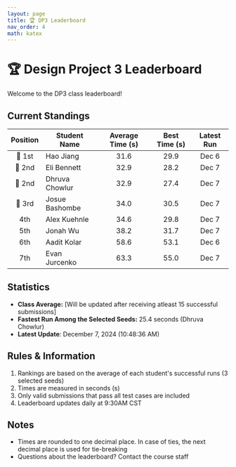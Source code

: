 ```yaml
---
layout: page
title: 🏆 DP3 Leaderboard
nav_order: 4
math: katex
---
```


# 🏆 Design Project 3 Leaderboard

Welcome to the DP3 class leaderboard!

## Current Standings

| Position | Student Name  | Average Time (s) | Best Time (s) | Latest Run |
| :------: | ------------- | :--------------: | :-----------: | :--------: |
|  🥇 1st  | Hao Jiang     |       31.6       |     29.9      |   Dec 6    |
|  🥈 2nd  | Eli Bennett   |       32.9       |     28.2      |   Dec 7    |
|  🥈 2nd  |Dhruva Chowlur |       32.9       |     27.4      |   Dec 7    |
|  🥉 3rd  |Josue Bashombe |       34.0       |     30.5      | Dec 7      |
|   4th    |  Alex Kuehnle |       34.6       |     29.8      | Dec 7      |
|   5th    |  Jonah Wu     |       38.2       |     31.7      | Dec 7      |
|   6th    |  Aadit Kolar  |       58.6       |    53.1       |   Dec 6    |
|   7th    | Evan Jurcenko |       63.3       |    55.0       | Dec 7      |

## Statistics
- **Class Average:** [Will be updated after receiving atleast 15 successful submissions]
- **Fastest Run Among the Selected Seeds:** 25.4 seconds (Dhruva Chowlur)
- **Latest Update**: December 7, 2024 (10:48:36 AM) 

## Rules & Information

1. Rankings are based on the average of each student's successful runs (3 selected seeds)
2. Times are measured in seconds (s)
3. Only valid submissions that pass all test cases are included
4. Leaderboard updates daily at 9:30AM CST

## Notes

- Times are rounded to one decimal place. In case of ties, the next decimal place is used for tie-breaking
- Questions about the leaderboard? Contact the course staff

